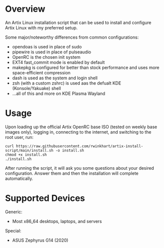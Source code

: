 # Overview
An Artix Linux installation script that can be used to install and configure Artix Linux with my preferred setup.

Some major/noteworthy differences from common configurations:

- opendoas is used in place of sudo
- pipewire is used in place of pulseaudio
- OpenRC is the chosen init system
- EXT4 fast_commit mode is enabled by default
- makepkg is configured for better than stock performance and uses more space-efficient compression
- dash is used as the system and login shell
- zsh (with a custom zshrc) is used aas the defualt KDE (Konsole/Yakuake) shell
- ...all of this and more on KDE Plasma Wayland

# Usage
Upon loading up the official Artix OpenRC base ISO (tested on weekly base images only), logging in, connecting to the internet, and switching to the root user, run:

```
curl https://raw.githubusercontent.com/rwinkhart/artix-install-script/main/install.sh -o install.sh
chmod +x install.sh
./install.sh
```

After running the script, it will ask you some questions about your desired configuration. Answer them and then the installation will complete automatically.

# Supported Devices
Generic:

- Most x86_64 desktops, laptops, and servers

Special:

- ASUS Zephyrus G14 (2020)
